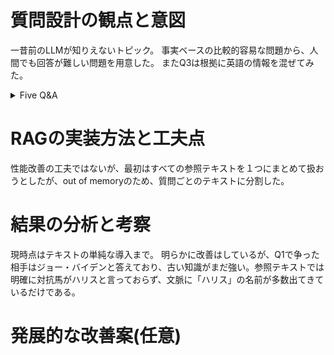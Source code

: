 # 質問設計の観点と意図

一昔前のLLMが知りえないトピック。
事実ベースの比較的容易な問題から、人間でも回答が難しい問題を用意した。
またQ3は根拠に英語の情報を混ぜてみた。

<details><summary>Five Q&A</summary>

## Q1: アメリカ４７代大統領選はいつ開催され、誰と誰が最終候補で争い、誰が勝利したか？
### A1:
2024年11月5日にドナルド・トランプとカマラ・ハリスが争い、トランプが勝利した。
### 参考
https://www.jetro.go.jp/biz/areareports/2024/f1e171ff697a329b.html

## Q2: トランプの勝因を２つあげよ
### A2: 
経済政策：チップ収入を含めた広範な減税策
移民政策：「不法移民に職を奪われるとの懸念」がトランプ氏支持へと流れる決定打となった可能性がある。
### 参考
https://www.dlri.co.jp/report/dlri/399961.html

## Q3: 大統領就任式で示された優先事項４つとその概要を説明せよ
### A3:
「米国を再び安全に」「米国を再び手頃な価格でエネルギー大国に」「既得権益の一掃」「米国の価値の復活」概要は省略
### 参考
https://www.jetro.go.jp/biznews/2025/01/4b0b0bf68f782925.html
https://www.whitehouse.gov/briefings-statements/2025/01/president-trumps-america-first-priorities/

## Q4: トランプ政権の関税政策とは？また、その目的は？
### A4: 
相互関税を駆使して米国の主要な通商関係を再編しようとしている。相互関税とは二国間貿易の公平性を確保するため当事者双方が講じる措置。
トランプ氏と顧問らは、多くの貿易相手国が自国の輸出業者を米企業より競争優位に立たせているため、米国の製造業に不利益をもたらしていると指摘。米経済を関税の壁で囲えば、海外の生産者、あるいは海外で事業を展開する米企業が米国内に設備を設け米労働者を雇用するインセンティブが働き、中産階級空洞化の流れを変えられると主張する。
この戦略には、より最近になって明らかになった目的もある。減税のための財源確保だ。
### 参考
https://www.bloomberg.co.jp/news/articles/2025-02-14/SRNHTIT0AFB400

## Q5: 関税政策の今後の世界情勢への影響は？
### A5:
保護主義的な通商政策が、グローバル化した現代経済において必ずしも意図した効果を生まないことを示唆する。関税引き上げによる影響は実施国である米国において最も大きい。
こうしたサプライチェーンを利用して最終財を生産する企業の多くが多国籍企業であることを考えれば、関税政策によってある国のある産業に正の影響が出たとしても、その国の企業に正の影響が出るとは限らない。
### 参考
https://www.ide.go.jp/Japanese/IDEsquare/Eyes/2025/ISQ202520_006.html

</details>

# RAGの実装方法と工夫点
性能改善の工夫ではないが、最初はすべての参照テキストを１つにまとめて扱おうとしたが、out of memoryのため、質問ごとのテキストに分割した。

# 結果の分析と考察
現時点はテキストの単純な導入まで。
明らかに改善はしているが、Q1で争った相手はジョー・バイデンと答えており、古い知識がまだ強い。参照テキストでは明確に対抗馬がハリスと言っておらず、文脈に「ハリス」の名前が多数出てきているだけである。

# 発展的な改善案(任意)
